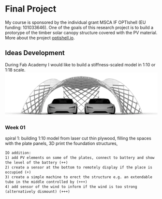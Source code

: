 # Final Project


My course is sponsored by the individual grant MSCA IF OPTIshell (EU funding: 101033646).
One of the goals of this research project is to build a protorype of the timber solar canopy structure covered with the PV material.
More about the project [optishell.io](https://https://optishell.io//).

## Ideas Development

During Fab Academy I would like to build a stiffness-scaled model in 1:10 or 1:18 scale. 
![Final Project Visualization](images/finalprojectidea.webp)

### Week 01
spiral 1: building 1:10 model from laser cut thin plywood, filling the spaces with the plate panels, 3D print the foundation structures, 

	IO addition:
	1) add PV elements on some of the plates, connect to battery and show the level of the battery (++)
	2) create a sensor at the bottom to remotely display if the place is occupied (+)
	3) create a simple machine to erect the structure e.g. an extendable tube in the middle controlled by (+++)
	4) add sensor of the wind to inform if the wind is too strong (alternatively dismount) (+++)